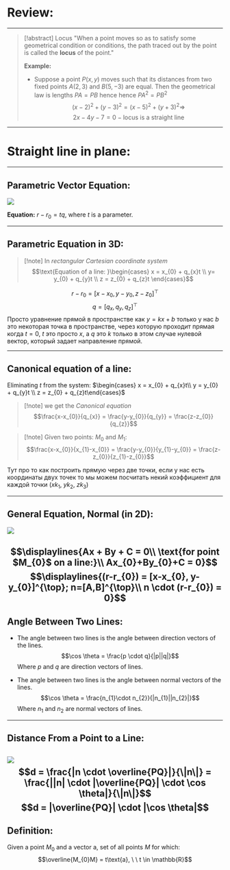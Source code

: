# Review:
---
>[!abstract] Locus
>"When a point moves so as to satisfy some geometrical condition or conditions, the path traced out by the point is called the **locus** of the point."
>
>**Example:**
>- Suppose a point $P(x,y)$ moves such that its distances from two fixed points $A(2,3)$ and $B(5,-3)$ are equal. Then the geometrical law is lengths $PA = PB$ hence hence $PA^{2}= PB^{2}$
>  $$(x-2)^{2} + (y-3)^{2} = (x-5)^{2}+ (y+3)^{2} \Rightarrow$$
>  $$2x - 4y - 7 = 0 - \text{locus is a straight line}$$

---
# Straight line in plane:
---
## Parametric Vector Equation:

![](Pasted%20image%2020241009095851.png)

**Equation:** $r - r_{0} = tq$, where $t$ is a parameter.

---
## Parametric Equation in 3D:

>[!note] In *rectangular Cartesian coordinate system*
>$$\text{Equation of a line: }\begin{cases} 
 x = x_{0} + q_{x}t \\
 y= y_{0} + q_{y}t  \\
 z = z_{0} + q_{z}t 
\end{cases}$$

$$r - r_{0} = [x-x_{0}, y-y_{0}, z-z_{0}]^\top$$
$$q = [q_{x},q_{y},q_{z}]^\top$$
Просто уравнение прямой в пространстве как $y = kx + b$ только у нас $b$ это некоторая точка в пространстве, через которую проходит прямая когда $t = 0$,  $t$ это просто $x$, а $q$ это $k$ только в этом случае нулевой вектор, который задает направление прямой.

---
## Canonical equation of a line:

Eliminating $t$ from the system:
$\begin{cases} x = x_{0} + q_{x}t\\ y = y_{0} + q_{y}t \\ z = z_{0} + q_{z}t\end{cases}$

>[!note] we get the *Canonical equation*
>$$\frac{x-x_{0}}{q_{x}} = \frac{y-y_{0}}{q_{y}} = \frac{z-z_{0}}{q_{z}}$$

>[!note] Given two points: $M_{0}$ and $M_{1}$:
>$$\frac{x-x_{0}}{x_{1}-x_{0}} = \frac{y-y_{0}}{y_{1}-y_{0}} = \frac{z-z_{0}}{z_{1}-z_{0}}$$

Тут про то как построить прямую через две точки, если у нас есть координаты двух  точек то мы можем посчитать некий коэффициент для каждой точки ($xk_{1},\ yk_{2},\ zk_{3}$)

---
## General Equation, Normal (in 2D):

![](Pasted%20image%2020241017110325.png)

$$\displaylines{Ax + By + C = 0\\
\text{for point $M_{0}$ on a line:}\\
Ax_{0}+By_{0}+C = 0}$$
$$\displaylines{(r-r_{0}) = [x-x_{0}, y-y_{0}]^{\top}; n=[A,B]^{\top}\\
n \cdot (r-r_{0}) = 0}$$
---
## Angle Between Two Lines:

- The angle between two lines is the angle between direction vectors of the lines.
$$\cos \theta = \frac{p \cdot q}{|p||q|}$$
Where $p$ and $q$ are direction vectors of lines.

- The angle between two lines is the angle between normal vectors of the lines.
$$\cos \theta = \frac{n_{1}\cdot n_{2}}{|n_{1}||n_{2}|}$$
Where $n_{1}$ and $n_{2}$ are normal vectors of lines.

---
## Distance From a Point to a Line:

![](Pasted%20image%2020241017114740.png)
$$d = \frac{|n \cdot \overline{PQ}|}{\|n\|} = \frac{||n| \cdot |\overline{PQ}| \cdot \cos \theta|}{\|n\|}$$
$$d = |\overline{PQ}| \cdot |\cos \theta|$$
---
## Definition:

Given a point $M_{0}$ and a vector $\text{a}$, set of all points $M$ for which: 
$$\overline{M_{0}M} = t\text{a}, \ \ t \in \mathbb{R}$$

